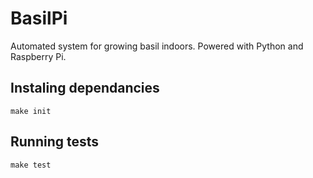 # BasilPi

Automated system for growing basil indoors.  Powered with Python and Raspberry Pi.

## Instaling dependancies

```
make init
```

## Running tests

```
make test
```
